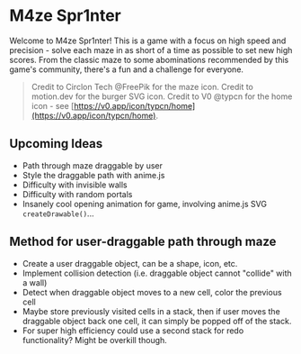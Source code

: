# M4ze Spr1nter

Welcome to M4ze Spr1nter! This is a game with a focus on high speed and precision - solve each maze in as short of a time as possible to set new high scores. From the classic maze to some abominations recommended by this game's community, there's a fun and a challenge for everyone.

> Credit to Circlon Tech @FreePik for the maze icon.
> Credit to motion.dev for the burger SVG icon.
> Credit to V0 @typcn for the home icon - see [https://v0.app/icon/typcn/home](https://v0.app/icon/typcn/home).

## Upcoming Ideas

- Path through maze draggable by user
- Style the draggable path with anime.js
- Difficulty with invisible walls
- Difficulty with random portals
- Insanely cool opening animation for game, involving anime.js SVG `createDrawable()`...

## Method for user-draggable path through maze

- Create a user draggable object, can be a shape, icon, etc.
- Implement collision detection (i.e. draggable object cannot "collide" with a wall)
- Detect when draggable object moves to a new cell, color the previous cell
- Maybe store previously visited cells in a stack, then if user moves the draggable object back one cell, it can simply be popped off of the stack.
- For super high efficiency could use a second stack for redo functionality? Might be overkill though.
